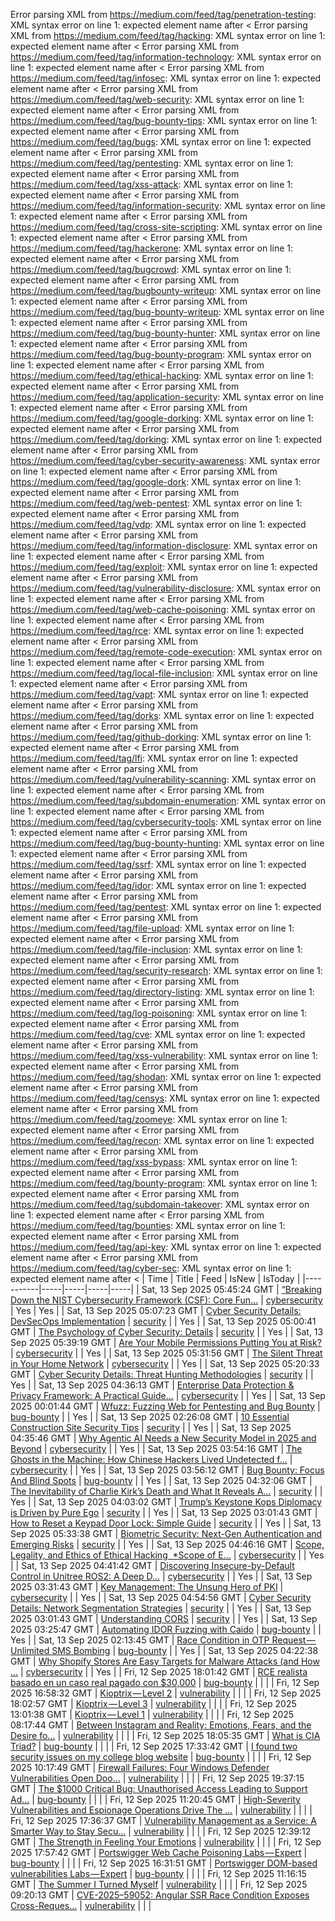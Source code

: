 Error parsing XML from https://medium.com/feed/tag/penetration-testing: XML syntax error on line 1: expected element name after <
Error parsing XML from https://medium.com/feed/tag/hacking: XML syntax error on line 1: expected element name after <
Error parsing XML from https://medium.com/feed/tag/information-technology: XML syntax error on line 1: expected element name after <
Error parsing XML from https://medium.com/feed/tag/infosec: XML syntax error on line 1: expected element name after <
Error parsing XML from https://medium.com/feed/tag/web-security: XML syntax error on line 1: expected element name after <
Error parsing XML from https://medium.com/feed/tag/bug-bounty-tips: XML syntax error on line 1: expected element name after <
Error parsing XML from https://medium.com/feed/tag/bugs: XML syntax error on line 1: expected element name after <
Error parsing XML from https://medium.com/feed/tag/pentesting: XML syntax error on line 1: expected element name after <
Error parsing XML from https://medium.com/feed/tag/xss-attack: XML syntax error on line 1: expected element name after <
Error parsing XML from https://medium.com/feed/tag/information-security: XML syntax error on line 1: expected element name after <
Error parsing XML from https://medium.com/feed/tag/cross-site-scripting: XML syntax error on line 1: expected element name after <
Error parsing XML from https://medium.com/feed/tag/hackerone: XML syntax error on line 1: expected element name after <
Error parsing XML from https://medium.com/feed/tag/bugcrowd: XML syntax error on line 1: expected element name after <
Error parsing XML from https://medium.com/feed/tag/bugbounty-writeup: XML syntax error on line 1: expected element name after <
Error parsing XML from https://medium.com/feed/tag/bug-bounty-writeup: XML syntax error on line 1: expected element name after <
Error parsing XML from https://medium.com/feed/tag/bug-bounty-hunter: XML syntax error on line 1: expected element name after <
Error parsing XML from https://medium.com/feed/tag/bug-bounty-program: XML syntax error on line 1: expected element name after <
Error parsing XML from https://medium.com/feed/tag/ethical-hacking: XML syntax error on line 1: expected element name after <
Error parsing XML from https://medium.com/feed/tag/application-security: XML syntax error on line 1: expected element name after <
Error parsing XML from https://medium.com/feed/tag/google-dorking: XML syntax error on line 1: expected element name after <
Error parsing XML from https://medium.com/feed/tag/dorking: XML syntax error on line 1: expected element name after <
Error parsing XML from https://medium.com/feed/tag/cyber-security-awareness: XML syntax error on line 1: expected element name after <
Error parsing XML from https://medium.com/feed/tag/google-dork: XML syntax error on line 1: expected element name after <
Error parsing XML from https://medium.com/feed/tag/web-pentest: XML syntax error on line 1: expected element name after <
Error parsing XML from https://medium.com/feed/tag/vdp: XML syntax error on line 1: expected element name after <
Error parsing XML from https://medium.com/feed/tag/information-disclosure: XML syntax error on line 1: expected element name after <
Error parsing XML from https://medium.com/feed/tag/exploit: XML syntax error on line 1: expected element name after <
Error parsing XML from https://medium.com/feed/tag/vulnerability-disclosure: XML syntax error on line 1: expected element name after <
Error parsing XML from https://medium.com/feed/tag/web-cache-poisoning: XML syntax error on line 1: expected element name after <
Error parsing XML from https://medium.com/feed/tag/rce: XML syntax error on line 1: expected element name after <
Error parsing XML from https://medium.com/feed/tag/remote-code-execution: XML syntax error on line 1: expected element name after <
Error parsing XML from https://medium.com/feed/tag/local-file-inclusion: XML syntax error on line 1: expected element name after <
Error parsing XML from https://medium.com/feed/tag/vapt: XML syntax error on line 1: expected element name after <
Error parsing XML from https://medium.com/feed/tag/dorks: XML syntax error on line 1: expected element name after <
Error parsing XML from https://medium.com/feed/tag/github-dorking: XML syntax error on line 1: expected element name after <
Error parsing XML from https://medium.com/feed/tag/lfi: XML syntax error on line 1: expected element name after <
Error parsing XML from https://medium.com/feed/tag/vulnerability-scanning: XML syntax error on line 1: expected element name after <
Error parsing XML from https://medium.com/feed/tag/subdomain-enumeration: XML syntax error on line 1: expected element name after <
Error parsing XML from https://medium.com/feed/tag/cybersecurity-tools: XML syntax error on line 1: expected element name after <
Error parsing XML from https://medium.com/feed/tag/bug-bounty-hunting: XML syntax error on line 1: expected element name after <
Error parsing XML from https://medium.com/feed/tag/ssrf: XML syntax error on line 1: expected element name after <
Error parsing XML from https://medium.com/feed/tag/idor: XML syntax error on line 1: expected element name after <
Error parsing XML from https://medium.com/feed/tag/pentest: XML syntax error on line 1: expected element name after <
Error parsing XML from https://medium.com/feed/tag/file-upload: XML syntax error on line 1: expected element name after <
Error parsing XML from https://medium.com/feed/tag/file-inclusion: XML syntax error on line 1: expected element name after <
Error parsing XML from https://medium.com/feed/tag/security-research: XML syntax error on line 1: expected element name after <
Error parsing XML from https://medium.com/feed/tag/directory-listing: XML syntax error on line 1: expected element name after <
Error parsing XML from https://medium.com/feed/tag/log-poisoning: XML syntax error on line 1: expected element name after <
Error parsing XML from https://medium.com/feed/tag/cve: XML syntax error on line 1: expected element name after <
Error parsing XML from https://medium.com/feed/tag/xss-vulnerability: XML syntax error on line 1: expected element name after <
Error parsing XML from https://medium.com/feed/tag/shodan: XML syntax error on line 1: expected element name after <
Error parsing XML from https://medium.com/feed/tag/censys: XML syntax error on line 1: expected element name after <
Error parsing XML from https://medium.com/feed/tag/zoomeye: XML syntax error on line 1: expected element name after <
Error parsing XML from https://medium.com/feed/tag/recon: XML syntax error on line 1: expected element name after <
Error parsing XML from https://medium.com/feed/tag/xss-bypass: XML syntax error on line 1: expected element name after <
Error parsing XML from https://medium.com/feed/tag/bounty-program: XML syntax error on line 1: expected element name after <
Error parsing XML from https://medium.com/feed/tag/subdomain-takeover: XML syntax error on line 1: expected element name after <
Error parsing XML from https://medium.com/feed/tag/bounties: XML syntax error on line 1: expected element name after <
Error parsing XML from https://medium.com/feed/tag/api-key: XML syntax error on line 1: expected element name after <
Error parsing XML from https://medium.com/feed/tag/cyber-sec: XML syntax error on line 1: expected element name after <
| Time | Title | Feed | IsNew | IsToday |
|-----------|-----|-----|-----|-----|
| Sat, 13 Sep 2025 05:45:24 GMT | [“Breaking Down the NIST Cybersecurity Framework (CSF): Core Fun...](https://freedium.cfd/https://medium.com/p/e9a29743cf7a) | [cybersecurity](https://medium.com/feed/tag/cybersecurity) | Yes | Yes |
| Sat, 13 Sep 2025 05:07:23 GMT | [Cyber Security Details: DevSecOps Implementation](https://freedium.cfd/https://medium.com/p/fcf5e93176ba) | [security](https://medium.com/feed/tag/security) |  | Yes |
| Sat, 13 Sep 2025 05:00:41 GMT | [The Psychology of Cyber Security: Details](https://freedium.cfd/https://medium.com/p/c6cce1c17112) | [security](https://medium.com/feed/tag/security) |  | Yes |
| Sat, 13 Sep 2025 05:39:19 GMT | [Are Your Mobile Permissions Putting You at Risk?](https://freedium.cfd/https://medium.com/p/ab5d15a12f29) | [cybersecurity](https://medium.com/feed/tag/cybersecurity) |  | Yes |
| Sat, 13 Sep 2025 05:31:56 GMT | [The Silent Threat in Your Home Network](https://freedium.cfd/https://medium.com/p/c3690adec81d) | [cybersecurity](https://medium.com/feed/tag/cybersecurity) |  | Yes |
| Sat, 13 Sep 2025 05:20:33 GMT | [Cyber Security Details: Threat Hunting Methodologies](https://freedium.cfd/https://medium.com/p/46674b9fbfc3) | [security](https://medium.com/feed/tag/security) |  | Yes |
| Sat, 13 Sep 2025 04:36:13 GMT | [Enterprise Data Protection & Privacy Framework: A Practical Guide...](https://freedium.cfd/https://medium.com/p/e6667c9fc451) | [cybersecurity](https://medium.com/feed/tag/cybersecurity) |  | Yes |
| Sat, 13 Sep 2025 00:01:44 GMT | [Wfuzz: Fuzzing Web for Pentesting and Bug Bounty](https://freedium.cfd/https://medium.com/p/06eb43124603) | [bug-bounty](https://medium.com/feed/tag/bug-bounty) |  | Yes |
| Sat, 13 Sep 2025 02:26:08 GMT | [10 Essential Construction Site Security Tips](https://freedium.cfd/https://medium.com/p/434a939d21a5) | [security](https://medium.com/feed/tag/security) |  | Yes |
| Sat, 13 Sep 2025 04:35:46 GMT | [Why Agentic AI Needs a New Security Model in 2025 and Beyond](https://freedium.cfd/https://medium.com/p/5e42211e2fbe) | [cybersecurity](https://medium.com/feed/tag/cybersecurity) |  | Yes |
| Sat, 13 Sep 2025 03:54:16 GMT | [The Ghosts in the Machine: How Chinese Hackers Lived Undetected f...](https://freedium.cfd/https://medium.com/p/3498c950d600) | [cybersecurity](https://medium.com/feed/tag/cybersecurity) |  | Yes |
| Sat, 13 Sep 2025 03:56:12 GMT | [Bug Bounty: Focus And Blind Spots](https://freedium.cfd/https://medium.com/p/e1498838379e) | [bug-bounty](https://medium.com/feed/tag/bug-bounty) |  | Yes |
| Sat, 13 Sep 2025 04:32:06 GMT | [The Inevitability of Charlie Kirk’s Death and What It Reveals A...](https://freedium.cfd/https://medium.com/p/52e405a0af2e) | [security](https://medium.com/feed/tag/security) |  | Yes |
| Sat, 13 Sep 2025 04:03:02 GMT | [Trump’s Keystone Kops Diplomacy is Driven by Pure Ego](https://freedium.cfd/https://medium.com/p/9277331b657d) | [security](https://medium.com/feed/tag/security) |  | Yes |
| Sat, 13 Sep 2025 03:01:43 GMT | [How to Reset a Keypad Door Lock: Simple Guide](https://freedium.cfd/https://medium.com/p/0b00aaafa113) | [security](https://medium.com/feed/tag/security) |  | Yes |
| Sat, 13 Sep 2025 05:33:38 GMT | [Biometric Security: Next-Gen Authentication and Emerging Risks](https://freedium.cfd/https://medium.com/p/2a42a57ec897) | [security](https://medium.com/feed/tag/security) |  | Yes |
| Sat, 13 Sep 2025 04:46:16 GMT | [Scope, Legality, and Ethics of Ethical Hacking ‎ ‎*Scope of E...](https://freedium.cfd/https://medium.com/p/1c3e63442810) | [cybersecurity](https://medium.com/feed/tag/cybersecurity) |  | Yes |
| Sat, 13 Sep 2025 04:41:42 GMT | [Discovering Insecure-by-Default Control in Unitree ROS2: A Deep D...](https://freedium.cfd/https://medium.com/p/0cd47ddcef42) | [cybersecurity](https://medium.com/feed/tag/cybersecurity) |  | Yes |
| Sat, 13 Sep 2025 03:31:43 GMT | [Key Management: The Unsung Hero of PKI](https://freedium.cfd/https://medium.com/p/8c99b7b97910) | [cybersecurity](https://medium.com/feed/tag/cybersecurity) |  | Yes |
| Sat, 13 Sep 2025 04:54:56 GMT | [Cyber Security Details: Network Segmentation Strategies](https://freedium.cfd/https://medium.com/p/36e1ae5a5b95) | [security](https://medium.com/feed/tag/security) |  | Yes |
| Sat, 13 Sep 2025 03:01:43 GMT | [Understanding CORS](https://freedium.cfd/https://medium.com/p/fd0c54984a67) | [security](https://medium.com/feed/tag/security) |  | Yes |
| Sat, 13 Sep 2025 03:25:47 GMT | [Automating IDOR Fuzzing with Caido](https://freedium.cfd/https://medium.com/p/b6d894228bb0) | [bug-bounty](https://medium.com/feed/tag/bug-bounty) |  | Yes |
| Sat, 13 Sep 2025 02:13:45 GMT | [Race Condition in OTP Request — Unlimited SMS Bombing](https://freedium.cfd/https://medium.com/p/685b554d9bd3) | [bug-bounty](https://medium.com/feed/tag/bug-bounty) |  | Yes |
| Sat, 13 Sep 2025 04:22:38 GMT | [Why Shopify Stores Are Easy Targets for Malware Attacks (and How ...](https://freedium.cfd/https://medium.com/p/6c0a61ee8bb4) | [cybersecurity](https://medium.com/feed/tag/cybersecurity) |  | Yes |
| Fri, 12 Sep 2025 18:01:42 GMT | [ RCE realista basado en un caso real pagado con $30,000](https://freedium.cfd/https://medium.com/p/a9a5412ee14d) | [bug-bounty](https://medium.com/feed/tag/bug-bounty) |  |  |
| Fri, 12 Sep 2025 16:58:32 GMT | [Kioptrix — Level 2](https://freedium.cfd/https://medium.com/p/76cab9e0aa1e) | [vulnerability](https://medium.com/feed/tag/vulnerability) |  |  |
| Fri, 12 Sep 2025 18:02:57 GMT | [Kioptrix — Level 3](https://freedium.cfd/https://medium.com/p/10d11c051e17) | [vulnerability](https://medium.com/feed/tag/vulnerability) |  |  |
| Fri, 12 Sep 2025 13:01:38 GMT | [Kioptrix — Level 1](https://freedium.cfd/https://medium.com/p/fa0a7bb2d41c) | [vulnerability](https://medium.com/feed/tag/vulnerability) |  |  |
| Fri, 12 Sep 2025 08:17:44 GMT | [Between Instagram and Reality: Emotions, Fears, and the Desire fo...](https://freedium.cfd/https://medium.com/p/9a638000e08f) | [vulnerability](https://medium.com/feed/tag/vulnerability) |  |  |
| Fri, 12 Sep 2025 18:05:35 GMT | [What is CIA Triad?](https://freedium.cfd/https://medium.com/p/850ac55315c1) | [bug-bounty](https://medium.com/feed/tag/bug-bounty) |  |  |
| Fri, 12 Sep 2025 17:33:42 GMT | [I found two security issues on my college blog website](https://freedium.cfd/https://medium.com/p/ad372666f30d) | [bug-bounty](https://medium.com/feed/tag/bug-bounty) |  |  |
| Fri, 12 Sep 2025 10:17:49 GMT | [Firewall Failures: Four Windows Defender Vulnerabilities Open Doo...](https://freedium.cfd/https://medium.com/p/a4c46ad26fa9) | [vulnerability](https://medium.com/feed/tag/vulnerability) |  |  |
| Fri, 12 Sep 2025 19:37:15 GMT | [The $1000 Critical Bug: Unauthorised Access Leading to Support Ad...](https://freedium.cfd/https://medium.com/p/572d687566cd) | [bug-bounty](https://medium.com/feed/tag/bug-bounty) |  |  |
| Fri, 12 Sep 2025 11:20:45 GMT | [High-Severity Vulnerabilities and Espionage Operations Drive The ...](https://freedium.cfd/https://medium.com/p/03371903a14e) | [vulnerability](https://medium.com/feed/tag/vulnerability) |  |  |
| Fri, 12 Sep 2025 17:36:37 GMT | [Vulnerability Management as a Service: A Smarter Way to Stay Secu...](https://freedium.cfd/https://medium.com/p/798860f4a0f7) | [vulnerability](https://medium.com/feed/tag/vulnerability) |  |  |
| Fri, 12 Sep 2025 12:39:12 GMT | [The Strength in Feeling Your Emotions](https://freedium.cfd/https://medium.com/p/2efd2ee07bcf) | [vulnerability](https://medium.com/feed/tag/vulnerability) |  |  |
| Fri, 12 Sep 2025 17:57:42 GMT | [Portswigger Web Cache Poisoning Labs — Expert](https://freedium.cfd/https://medium.com/p/99981f73622c) | [bug-bounty](https://medium.com/feed/tag/bug-bounty) |  |  |
| Fri, 12 Sep 2025 16:31:51 GMT | [Portswigger DOM-based vulnerabilities Labs — Expert](https://freedium.cfd/https://medium.com/p/e7cbf1cec680) | [bug-bounty](https://medium.com/feed/tag/bug-bounty) |  |  |
| Fri, 12 Sep 2025 11:16:15 GMT | [The Summer I Turned Myself](https://freedium.cfd/https://medium.com/p/9da77ab33331) | [vulnerability](https://medium.com/feed/tag/vulnerability) |  |  |
| Fri, 12 Sep 2025 09:20:13 GMT | [CVE-2025–59052: Angular SSR Race Condition Exposes Cross-Reques...](https://freedium.cfd/https://medium.com/p/9d0ec4169fbf) | [vulnerability](https://medium.com/feed/tag/vulnerability) |  |  |
